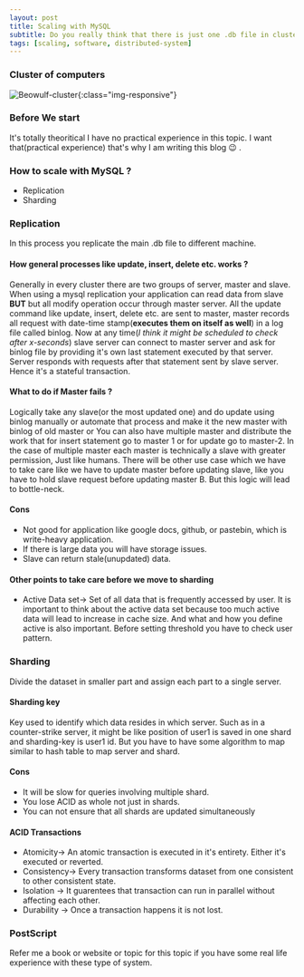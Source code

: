 ```yaml
---
layout: post
title: Scaling with MySQL
subtitle: Do you really think that there is just one .db file in cluster of computers ?
tags: [scaling, software, distributed-system]
---
```

### Cluster of computers
![Beowulf-cluster](https://qph.fs.quoracdn.net/main-qimg-f78e88e58d74f6a67092381fc56b6baa-c){:class="img-responsive"}
### Before We start
It's totally theoritical I have no practical experience in this topic. I want that(practical experience) that's why I am writing this blog &#x1f609; .
### How to scale with MySQL ?
* Replication 
* Sharding

### Replication
In this process you replicate the main .db file to different machine. 
#### How general processes like update, insert, delete etc. works ?
Generally in every cluster there are two groups of server, master and slave.  
When using a mysql replication your application can read data from slave **BUT** but all modify operation occur through master server. All the update command like update, insert, delete etc. 
are sent to master, master records all request with date-time stamp(**executes them on itself as well**) in a log file called binlog. Now at any time(*I think it might be scheduled to check after x-seconds*) slave server can connect to master server and ask for binlog file by providing it's own last statement executed by that server. Server responds with requests after that statement sent by slave server. Hence it's a stateful transaction. 

#### What to do if Master fails ?
Logically take any slave(or the most updated one) and do update using binlog manually or automate that process and make it the new master with binlog of old master or You can also have multiple master and distribute the work that for insert statement go to master 1 or for update go to master-2. In the case of multiple master each master is technically a slave with greater permission, Just like humans. There will be other use case which we have to take care like we have to update master before updating slave, like you have to hold slave request before updating master B. But this logic will lead to bottle-neck.

#### Cons
* Not good for application like google docs, github, or pastebin, which is write-heavy application.
* If there is large data you will have storage issues.
* Slave can return stale(unupdated) data.

#### Other points to take care before we move to sharding
* Active Data set-> Set of all data that is frequently accessed by user. It is important to think about the active data set because too much active data will lead to increase in cache size. And what and how you define active is also important. Before setting threshold you have to check user pattern.

### Sharding
Divide the dataset in smaller part and assign each part to a single server. 
#### Sharding key
Key used to identify which data resides in which server. Such as in a counter-strike server, it might be like position of user1 is saved in one shard and sharding-key is user1 id. But you have to have some algorithm to map similar to hash table to map server and shard.
#### Cons
* It will be slow for queries involving multiple shard. 
* You lose ACID as whole not just in shards.
* You can not ensure that all shards are updated simultaneously
#### ACID Transactions
* Atomicity-> An atomic transaction is executed in it's entirety. Either it's executed or reverted.
* Consistency-> Every transaction transforms dataset from one consistent to other consistent state.
* Isolation -> It guarentees that transaction can run in parallel without affecting each other.
* Durability -> Once a transaction happens it is not lost.

### PostScript
Refer me a book or website or topic for this topic if you have some real life experience with these type of system.






